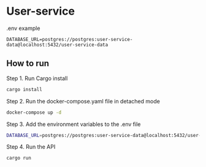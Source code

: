 # User-service

.env example
```
DATABASE_URL=postgres://postgres:user-service-data@localhost:5432/user-service-data
```

## How to run
Step 1. Run Cargo install
```bash
cargo install
```

Step 2. Run the docker-compose.yaml file in detached mode
```bash
docker-compose up -d
```

Step 3. Add the environment variables to the .env file
```bash
DATABASE_URL=postgres://postgres:user-service-data@localhost:5432/user-service-data
```

Step 4. Run the API
```bash
cargo run
```